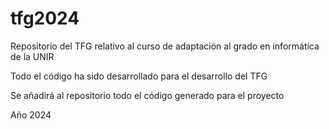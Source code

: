 # tfg2024

Repositorio del TFG relativo al curso de adaptación al grado en informátíca de la UNIR

Todo el código ha sido desarrollado para el desarrollo del TFG

Se añadirá al repositorio todo el código generado para el proyecto

Año 2024
